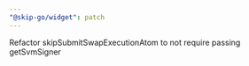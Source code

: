 ```yaml
---
"@skip-go/widget": patch
---
```


Refactor skipSubmitSwapExecutionAtom to not require passing getSvmSigner

